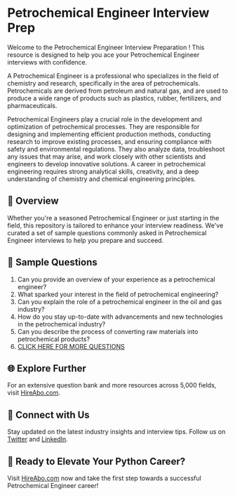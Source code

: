 # Petrochemical Engineer Interview Prep

Welcome to the Petrochemical Engineer Interview Preparation ! This resource is designed to help you ace your Petrochemical Engineer interviews with confidence.

A Petrochemical Engineer is a professional who specializes in the field of chemistry and research, specifically in the area of petrochemicals. Petrochemicals are derived from petroleum and natural gas, and are used to produce a wide range of products such as plastics, rubber, fertilizers, and pharmaceuticals. 

Petrochemical Engineers play a crucial role in the development and optimization of petrochemical processes. They are responsible for designing and implementing efficient production methods, conducting research to improve existing processes, and ensuring compliance with safety and environmental regulations. They also analyze data, troubleshoot any issues that may arise, and work closely with other scientists and engineers to develop innovative solutions. A career in petrochemical engineering requires strong analytical skills, creativity, and a deep understanding of chemistry and chemical engineering principles.

## 🚀 Overview

Whether you're a seasoned Petrochemical Engineer or just starting in the field, this repository is tailored to enhance your interview readiness. We've curated a set of sample questions commonly asked in Petrochemical Engineer interviews to help you prepare and succeed.

## 📝 Sample Questions

1. Can you provide an overview of your experience as a petrochemical engineer?
2. What sparked your interest in the field of petrochemical engineering?
3. Can you explain the role of a petrochemical engineer in the oil and gas industry?
4. How do you stay up-to-date with advancements and new technologies in the petrochemical industry?
5. Can you describe the process of converting raw materials into petrochemical products?
6. [CLICK HERE FOR MORE QUESTIONS](https://hireabo.com/job/5_2_17/Petrochemical%20Engineer)

## 🌐 Explore Further

For an extensive question bank and more resources across 5,000 fields, visit [HireAbo.com](https://www.hireabo.com).

## 📱 Connect with Us

Stay updated on the latest industry insights and interview tips. Follow us on [Twitter](https://twitter.com/hireabo) and [LinkedIn](https://www.linkedin.com/in/hire-abo-3609972a8/).

## 🚀 Ready to Elevate Your Python Career?

Visit [HireAbo.com](https://www.hireabo.com) now and take the first step towards a successful Petrochemical Engineer career!
